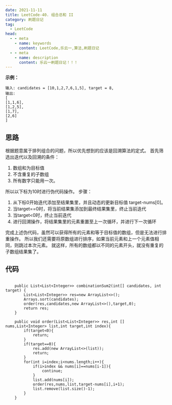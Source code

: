 ```yaml
---
date: 2021-11-11
title: LeetCode-40. 组合总和 II
category: 刷题日记
tag:
  - LeetCode
head:
  - - meta
    - name: keywords
      content: LeetCode,乐云一,算法,刷题日记
  - - meta
    - name: description
      content: 乐云一刷题日记！！！
---
```

**示例：**
```
输入: candidates = [10,1,2,7,6,1,5], target = 8,
输出:
[
[1,1,6],
[1,2,5],
[1,7],
[2,6]
]
```
## 思路
根据题意属于排列组合的问题，所以优先想到的应该是回溯算法的定式。
首先筛选出迭代以及回溯的条件：
1. 数组和为目标值
2. 不含重复的子数组
3. 所有数字只能用一次。

所以以下标为10时进行伪代码操作。
步骤：
1. 从下标0开始迭代添加至结果集里，并且动态的更新目标值 target-nums[0]。
2. 当target==0时，将当前结果集添加到最终结果集里，终止当前迭代
3. 当target<0时，终止当前迭代
4. 进行回溯操作，将结果集里的元素重置至上一次循环，并进行下一次循环

完成上述伪代码，虽然可以获得所有的元素和等于目标值的数组，但是无法进行排重操作。
所以我们还需要将原数组进行排序，如果当前元素和上一个元素值相同，则跳过本次元素。
就这样，所有的数组都以不同的元素开头，就没有重复的子数组结果集了。
## 代码
```

    public List<List<Integer>> combinationSum2(int[] candidates, int target) {
        List<List<Integer>> res=new ArrayList<>();
        Arrays.sort(candidates);
        order(res,candidates,new ArrayList<>(),target,0);
        return res;
    }

    public void order(List<List<Integer>> res,int [] nums,List<Integer> list,int target,int index){
        if(target<0){
            return;
        }
        if(target==0){
            res.add(new ArrayList<>(list));
            return;
        }
        for(int i=index;i<nums.length;i++){
            if(i>index && nums[i]==nums[i-1]){
                continue;
            }
            list.add(nums[i]);
            order(res,nums,list,target-nums[i],i+1);
            list.remove(list.size()-1);
        }
    }
```

